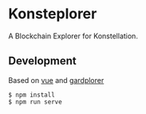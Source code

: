 # Konsteplorer

A Blockchain Explorer for Konstellation.

## Development

Based on [vue](https://github.com/vuejs/vue) and [gardplorer](https://github.com/hashgard/gardplorer)

```shell
$ npm install
$ npm run serve
```
